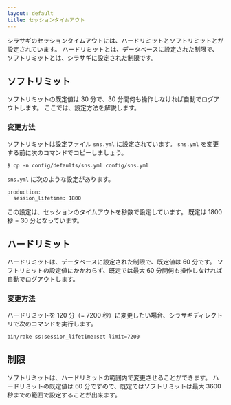 ```yaml
---
layout: default
title: セッションタイムアウト
---
```


シラサギのセッションタイムアウトには、ハードリミットとソフトリミットとが設定されています。
ハードリミットとは、データベースに設定された制限で、ソフトリミットとは、シラサギに設定された制限です。

## ソフトリミット

ソフトリミットの既定値は 30 分で、30 分間何も操作しなければ自動でログアウトします。
ここでは、設定方法を解説します。

### 変更方法

ソフトリミットは設定ファイル `sns.yml` に設定されています。
`sns.yml` を変更する前に次のコマンドでコピーしましょう。

~~~
$ cp -n config/defaults/sns.yml config/sns.yml
~~~

`sns.yml` に次のような設定があります。

~~~
production:
  session_lifetime: 1800
~~~

この設定は、セッションのタイムアウトを秒数で設定しています。
既定は 1800 秒 = 30 分となっています。

## ハードリミット

ハードリミットは、データベースに設定された制限で、既定値は 60 分です。
ソフトリミットの設定値にかかわらず、既定では最大 60 分間何も操作しなければ自動でログアウトします。

### 変更方法

ハードリミットを 120 分（= 7200 秒）に変更したい場合、シラサギディレクトリで次のコマンドを実行します。

~~~
bin/rake ss:session_lifetime:set limit=7200
~~~

## 制限

ソフトリミットは、ハードリミットの範囲内で変更させることができます。
ハードリミットの既定値は 60 分ですので、既定ではソフトリミットは最大 3600 秒までの範囲で設定することが出来ます。
